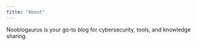 ```yaml
---
title: "About"
---
```

Nooblogaurus is your go-to blog for cybersecurity, tools, and knowledge sharing.


